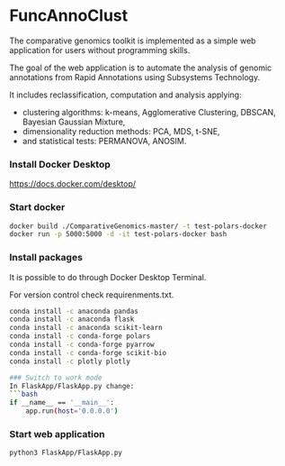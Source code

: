 # FuncAnnoClust

The comparative genomics toolkit is implemented as a simple web application for users without programming skills.

The goal of the web application is to automate the analysis of genomic annotations from Rapid Annotations using Subsystems Technology.

It includes reclassification, computation and analysis applying:
- clustering algorithms: k-means, Agglomerative Clustering, DBSCAN, Bayesian Gaussian Mixture,
- dimensionality reduction methods: PCA, MDS, t-SNE,
- and statistical tests: PERMANOVA, ANOSIM.
  
### Install Docker Desktop
https://docs.docker.com/desktop/

### Start docker
```bash
docker build ./ComparativeGenomics-master/ -t test-polars-docker
docker run -p 5000:5000 -d -it test-polars-docker bash
```

### Install packages
It is possible to do through Docker Desktop Terminal.


For version control check requirenments.txt.
```bash 
conda install -c anaconda pandas 
conda install -c anaconda flask
conda install -c anaconda scikit-learn 
conda install -c conda-forge polars
conda install -c conda-forge pyarrow
conda install -c conda-forge scikit-bio
conda install -c plotly plotly

### Switch to work mode
In FlaskApp/FlaskApp.py change:
```bash 
if __name__ == '__main__':
    app.run(host='0.0.0.0')
```
### Start web application
```bash 
python3 FlaskApp/FlaskApp.py
```

